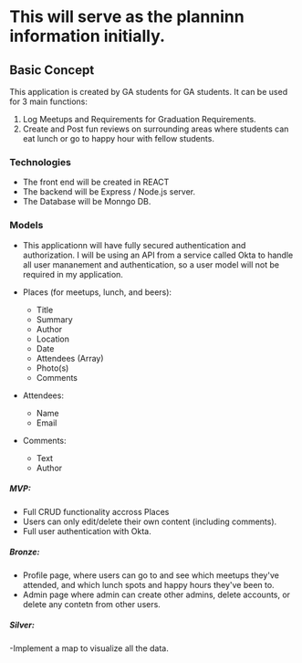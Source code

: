 # This will serve as the planninn information initially.

## Basic Concept
This application is created by GA students for GA students. It can be used for 3 main functions:
1. Log Meetups and Requirements for Graduation Requirements.
2. Create and Post fun reviews on surrounding areas where students can eat lunch or go to happy hour with fellow students.

### Technologies
- The front end will be created in REACT
- The backend will be Express / Node.js server.
- The Database will be Monngo DB.

### Models
- This applicationn will have fully secured authentication and authorization. I will be using an API from a service called Okta to handle all user mananement and authentication, so a user model will not be required in my application.
- Places (for meetups, lunch, and beers):
  - Title
  - Summary
  - Author
  - Location
  - Date
  - Attendees (Array)
  - Photo(s)
  - Comments

- Attendees:
  - Name
  - Email
- Comments:
  - Text
  - Author


##### MVP:
- Full CRUD functionality accross Places
- Users can only edit/delete their own content (including comments).
- Full user authentication with Okta.

##### Bronze: 
- Profile page, where users can go to and see which meetups they've attended, and which lunch spots and happy hours they've been to.
- Admin page where admin can create other admins, delete accounts, or delete any contetn from other users.

##### Silver:
-Implement a map to visualize all the data.